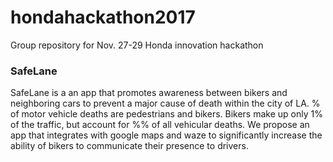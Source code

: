 # hondahackathon2017
Group repository for Nov. 27-29 Honda innovation hackathon

### SafeLane
SafeLane is a an app that promotes awareness between bikers and neighboring cars to prevent a major cause of death within the city of LA. % of motor vehicle deaths are pedestrians and bikers. Bikers make up only 1% of the traffic, but account for %% of all vehicular deaths. We propose an app that integrates with google maps and waze to significantly increase the ability of bikers to communicate their presence to drivers.
